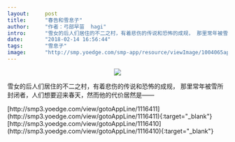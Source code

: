 ```yaml
---
layout:     post
title:      "春告和雪息子"
author:     "作者：弓部早苗  hagi"
intro:      "雪女的后人们居住的不二之村，有着悲伤的传说和恐怖的成规， 那里常年被雪所封闭者，人们想要迎来春天，然而他的代价居然是——"
date:       "2018-02-14 16:56:44"
tags:       "雪息子"
image:      "http://smp.yoedge.com/smp-app/resource/viewImage/1004065appline.png"
---
```

<div style="text-align: center">
<p><img src="http://smp.yoedge.com/smp-app/resource/viewImage/1004065appline.png"/></p>
</div>
<p class="post-meta">
<span>雪女的后人们居住的不二之村，有着悲伤的传说和恐怖的成规， 那里常年被雪所封闭者，人们想要迎来春天，然而他的代价居然是——</span>
</p>
[http://smp3.yoedge.com/view/gotoAppLine/1116411](http://smp3.yoedge.com/view/gotoAppLine/1116411){:target="_blank"}
[http://smp3.yoedge.com/view/gotoAppLine/1116410](http://smp3.yoedge.com/view/gotoAppLine/1116410){:target="_blank"}


